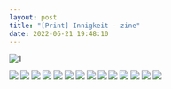 ```yaml
---
layout: post
title: "[Print] Innigkeit - zine"
date: 2022-06-21 19:48:10
---
```


![1](_site\assets\pics\innigkeit\1.png)

<img src="_site\assets\pics\innigkeit\2.png">

<img src="_site\assets\pics\innigkeit\3.png">

<img src="_site\assets\pics\innigkeit\4.png">

<img src="_site\assets\pics\innigkeit\5.png">

<img src="_site\assets\pics\innigkeit\6.png">

<img src="_site\assets\pics\innigkeit\7.png">

<img src="_site\assets\pics\innigkeit\8.png">

<img src="_site\assets\pics\innigkeit\8_2.png">

<img src="_site\assets\pics\innigkeit\9.png">

<img src="_site\assets\pics\innigkeit\10.png">

<img src="_site\assets\pics\innigkeit\11.png">

<img src="_site\assets\pics\innigkeit\12.png">

<img src="_site\assets\pics\innigkeit\13.png">

<img src="_site\assets\pics\innigkeit\14.png">
